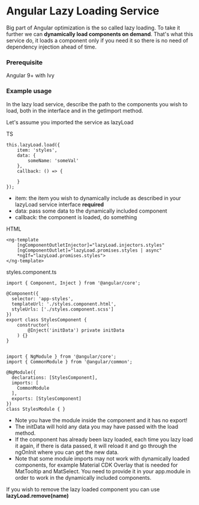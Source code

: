# Angular Lazy Loading Service

Big part of Angular optimization is the so called lazy loading. To take it further we can **dynamically load components on demand**. That's what this service do, it loads a component only if you need it so there is no need of dependency injection ahead of time.

### Prerequisite

Angular 9+ with Ivy

### Example usage

In the lazy load service, describe the path to the components you wish to load, both in the interface and in the getImport method.

Let's assume you imported the service as lazyLoad

TS
```
this.lazyLoad.load({
	item: 'styles',
	data: {
		someName: 'someVal'
	},
	callback: () => {

	}
});
```
- item: the item you wish to dynamically include as described in your lazyLoad service interface **required**
- data: pass some data to the dynamically included component
- callback: the component is loaded, do something

HTML
```
<ng-template 
	[ngComponentOutletInjector]="lazyLoad.injectors.styles" 
	[ngComponentOutlet]="lazyLoad.promises.styles | async" 
	*ngIf="lazyLoad.promises.styles">
</ng-template>
```

styles.component.ts
```
import { Component, Inject } from '@angular/core';

@Component({
  selector: 'app-styles',
  templateUrl: './styles.component.html',
  styleUrls: ['./styles.component.scss']
})
export class StylesComponent {
	constructor(
		@Inject('initData') private initData
	) {}
}


import { NgModule } from '@angular/core';
import { CommonModule } from '@angular/common';

@NgModule({
  declarations: [StylesComponent],
  imports: [
    CommonModule
  ],
  exports: [StylesComponent]
})
class StylesModule { }
```

- Note you have the module inside the component and it has no export!
- The initData will hold any data you may have passed with the load method.
- If the component has already been lazy loaded, each time you lazy load it again, if there is data passed, it will reload it and go through the ngOnInit where you can get the new data.
- Note that some module imports may not work with dynamically loaded components, for example Material CDK Overlay that is needed for MatTooltip and MatSelect. You need to provide it in your app.module in order to work in the dynamically included components.

If you wish to remove the lazy loaded component you can use **lazyLoad.remove(name)**
